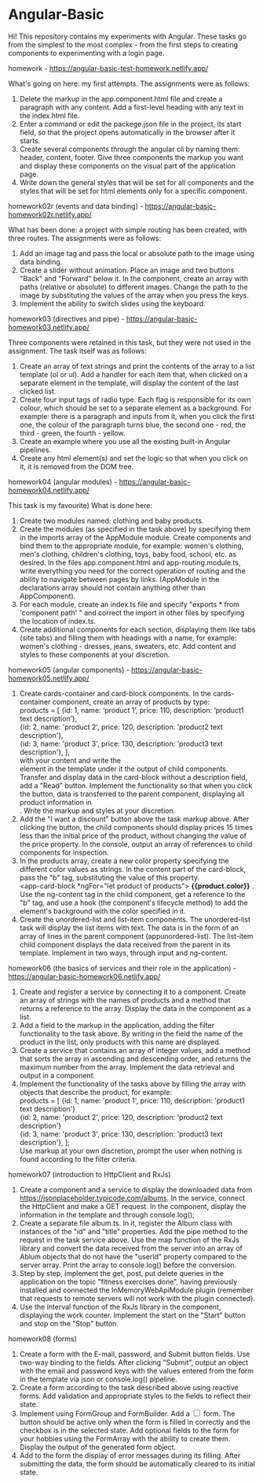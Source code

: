 # Angular-Basic

Hi! This repository contains my experiments with Angular.
These tasks go from the simplest to the most complex - from the first steps to creating components to experimenting with a login page.

homework - 
https://angular-basic-test-homework.netlify.app/

What's going on here: my first attempts. The assignments were as follows:
1. Delete the markup in the app.component.html file and create a paragraph with any content. Add a first-level heading with any text in the index.html file.
2. Enter a command or edit the packege.json file in the project, its start field, so that the project opens automatically in the browser after it starts.
3. Create several components through the angular cli by naming them: header, content, footer. Give three components the markup you want and display these components on the visual part of the application page.
4. Write down the general styles that will be set for all components and the styles that will be set for html elements only for a specific component.

homework02r (events and data binding) - 
https://angular-basic-homework02r.netlify.app/

What has been done: a project with simple routing has been created, with three routes. The assignments were as follows:
1. Add an image tag and pass the local or absolute path to the image using data binding.
2. Create a slider without animation. Place an image and two buttons "Back" and "Forward" below it. In the component, create an array with paths (relative or absolute) to different images. Change the path to the image by substituting the values of the array when you press the keys.
3. Implement the ability to switch slides using the keyboard.

homework03 (directives and pipe) - 
https://angular-basic-homework03.netlify.app/

Three components were retained in this task, but they were not used in the assignment. The task itself was as follows:
1. Create an array of text strings and print the contents of the array to a list template (ol or ul). Add a handler for each item that, when clicked on a separate element in the template, will display the content of the last clicked list.
2. Create four input tags of radio type. Each flag is responsible for its own colour, which should be set to a separate element as a background. For example: there is a paragraph and inputs from it, when you click the first one, the colour of the paragraph turns blue, the second one - red, the third - green, the fourth - yellow.
3. Create an example where you use all the existing built-in Angular pipelines.
4. Create any html element(s) and set the logic so that when you click on it, it is removed from the DOM tree.

homework04 (angular modules) - 
https://angular-basic-homework04.netlify.app/

This task is my favourite) What is done here:
1. Create two modules named: clothing and baby products.  
2. Create the modules (as specified in the task above) by specifying them in the imports array of the AppModule module. Create components and bind them to the appropriate module, for example: women's clothing, men's clothing, children's clothing, toys, baby food, school, etc. as desired. In the files app.component.html and app-routing.module.ts, write everything you need for the correct operation of routing and the ability to navigate between pages by links. (AppModule in the declarations array should not contain anything other than AppComponent).  
3. For each module, create an index.ts file and specify "exports * from 'component path' " and correct the import in other files by specifying the location of index.ts.  
4. Create additional components for each section, displaying them like tabs (site tabs) and filling them with headings with a name, for example: women's clothing - dresses, jeans, sweaters, etc. Add content and styles to these components at your discretion. 
  
homework05 (angular components) - 
https://angular-basic-homework05.netlify.app/  
  
1. Create cards-container and card-block components. In the cards-container component, create an array of products by type:  
products = [ {id: 1, name: ‘product 1’, price: 110, description: ‘product1 text description’},  
{id: 2, name: 'product 2', price: 120, description: 'product2 text description'},  
{id: 3, name: 'product 3', price: 130, description: 'product3 text description'}, ],  
with your content and write the <div class="product"></div> element in the template under it the output of child components. Transfer and display data in the card-block without a description field, add a "Read" button. Implement the functionality so that when you click the button, data is transferred to the parent component, displaying all product information in <div class="product"></div>. Write the markup and styles at your discretion.  
2. Add the "I want a discount" button above the task markup above. After clicking the button, the child components should display prices 15 times less than the initial price of the product, without changing the value of the price property. In the console, output an array of references to child components for inspection.  
3. In the products array, create a new color property specifying the different color values as strings. In the content part of the card-block, pass the "b" tag, substituting the value of this property.  
<app-card-block *ngFor="let product of products"> <b>{{product.color}}</b> </app-card-block>.  
Use the ng-content tag in the child component, get a reference to the "b" tag, and use a hook (the component's lifecycle method) to add the element's background with the color specified in it.  
4. Create the unordered-list and list-item components. The unordered-list task will display the list items with text. The data is in the form of an array of lines in the parent component (appunordered-list). The list-item child component displays the data received from the parent in its template. Implement in two ways, through input and ng-content.

    
homework06 (the basics of services and their role in the application) - 
https://angular-basic-homework06.netlify.app/  
  
1. Create and register a service by connecting it to a component. Create an array of strings with the names of products and a method that returns a reference to the array. Display the data in the component as a list.  
2. Add a field to the markup in the application, adding the filter functionality to the task above. By writing in the field the name of the product in the list, only products with this name are displayed.  
3. Create a service that contains an array of integer values, add a method that sorts the array in ascending and descending order, and returns the maximum number from the array. Implement the data retrieval and output in a component.  
4. Implement the functionality of the tasks above by filling the array with objects that describe the product, for example:  
products = [ {id: 1, name: 'product 1', price: 110, description: 'product1 text description'}  
{id: 2, name: 'product 2', price: 120, description: 'product2 text description'}  
{id: 3, name: 'product 3', price: 130, description: 'product3 text description'}, ];  
Use markup at your own discretion, prompt the user when nothing is found according to the filter criteria.  

homework07 (introduction to HttpClient and RxJs)

1. Create a component and a service to display the downloaded data from https://jsonplaceholder.typicode.com/albums. In the service, connect the HttpClient and make a GET request. In the component, display the information in the template and through console.log();
2. Create a separate file album.ts. In it, register the Album class with instances of the "id" and "title" properties. Add the pipe method to the request in the task service above. Use the map function of the RxJs library and convert the data received from the server into an array of Ablum objects that do not have the "userId" property compared to the server array. Print the array to console.log() before the conversion.
3. Step by step, implement the get, post, put delete queries in the application on the topic "fitness exercises done", having previously installed and connected the InMemoryWebApiModule plugin (remember that requests to remote servers will not work with the plugin connected).
4. Use the interval function of the RxJs library in the component, displaying the work counter. Implement the start on the "Start" button and stop on the "Stop" button.

homework08 (forms)

1. Create a form with the E-mail, password, and Submit button fields. Use two-way binding to the fields. After clicking "Submit", output an object with the email and password keys with the values entered from the form in the template via json or console.log() pipeline.
2. Create a form according to the task described above using reactive forms. Add validation and appropriate styles to the fields to reflect their state.
3. Implement using FormGroup and FormBuilder. Add a <input type="checkbox"> form. The button should be active only when the form is filled in correctly and the checkbox is in the selected state. Add optional fields to the form for your hobbies using the FormArray with the ability to create them. Display the output of the generated form object.
4. Add to the form the display of error messages during its filling. After submitting the data, the form should be automatically cleared to its initial state.
